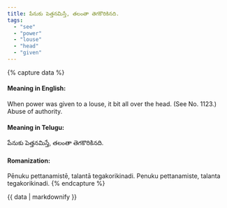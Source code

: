 ```yaml
---
title: పేనుకు పెత్తనమిస్తే, తలంతా తెగకొరికినది.
tags:
  - "see"
  - "power"
  - "louse"
  - "head"
  - "given"
---
```


{% capture data %}
#### Meaning in English:
When power was given to a louse, it bit all over the head.
(See No. 1123.)
Abuse of authority.

#### Meaning in Telugu:
పేనుకు పెత్తనమిస్తే, తలంతా తెగకొరికినది.

#### Romanization:
Pēnuku pettanamistē, talantā tegakorikinadi.
Penuku pettanamiste, talanta tegakorikinadi.
{% endcapture %}

{{ data | markdownify }}


